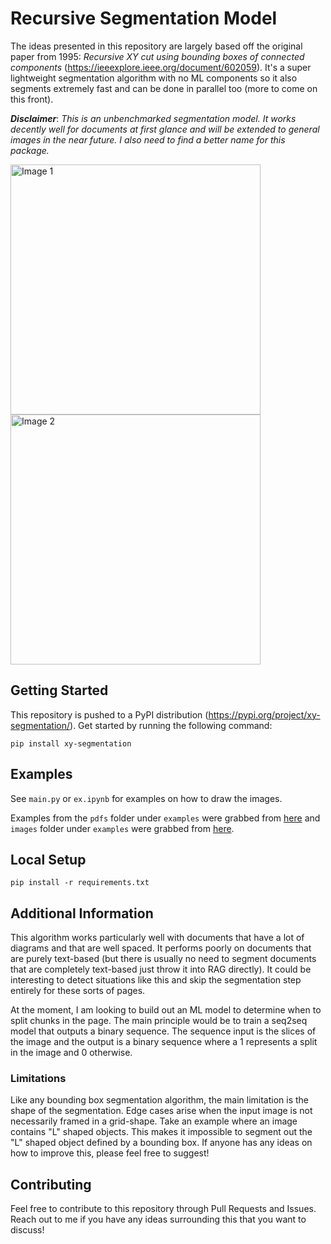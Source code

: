 # Recursive Segmentation Model

The ideas presented in this repository are largely based off the original paper from 1995: _Recursive XY cut using bounding boxes of connected components_ (https://ieeexplore.ieee.org/document/602059). It's a super lightweight segmentation algorithm with no ML components so it also segments extremely fast and can be done in parallel too (more to come on this front).

**_Disclaimer_**: _This is an unbenchmarked segmentation model. It works decently well for documents at first glance and will be extended to general images in the near future. I also need to find a better name for this package._

<img src="https://github.com/johnathanchiu/recursive-segmentation/blob/main/examples/outputs/apple_output.jpg" alt="Image 1" width="400"/> <img src="https://github.com/johnathanchiu/recursive-segmentation/blob/main/examples/outputs/dell_output.jpg" alt="Image 2" width="400"/>

## Getting Started

This repository is pushed to a PyPI distribution (https://pypi.org/project/xy-segmentation/). Get started by running the following command:

```
pip install xy-segmentation
```

## Examples

See `main.py` or `ex.ipynb` for examples on how to draw the images.

Examples from the `pdfs` folder under `examples` were grabbed from [here](https://www.princexml.com/samples/) and `images` folder under `examples` were grabbed from [here](https://github.com/AIM3-RUC/MPMQA).

## Local Setup

```
pip install -r requirements.txt
```

## Additional Information

This algorithm works particularly well with documents that have a lot of diagrams and that are well spaced. It performs poorly on documents that are purely text-based (but there is usually no need to segment documents that are completely text-based just throw it into RAG directly). It could be interesting to detect situations like this and skip the segmentation step entirely for these sorts of pages.

At the moment, I am looking to build out an ML model to determine when to split chunks in the page. The main principle would be to train a seq2seq model that outputs a binary sequence. The sequence input is the slices of the image and the output is a binary sequence where a 1 represents a split in the image and 0 otherwise.

### Limitations

Like any bounding box segmentation algorithm, the main limitation is the shape of the segmentation. Edge cases arise when the input image is not necessarily framed in a grid-shape. Take an example where an image contains "L" shaped objects. This makes it impossible to segment out the "L" shaped object defined by a bounding box. If anyone has any ideas on how to improve this, please feel free to suggest!

## Contributing

Feel free to contribute to this repository through Pull Requests and Issues. Reach out to me if you have any ideas surrounding this that you want to discuss!
